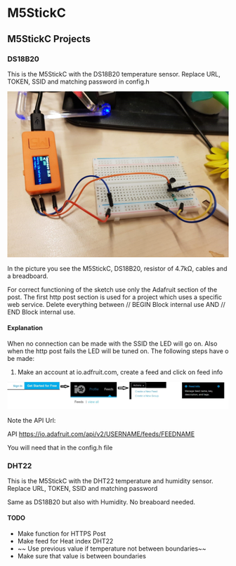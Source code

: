 # M5StickC
## M5StickC Projects

### DS18B20

This is the M5StickC with the DS18B20 temperature sensor. Replace URL, TOKEN, SSID and matching password in config.h

![](pics/ds18b20.jpg)

In the picture you see the M5StickC, DS18B20, resistor of 4.7kΩ, cables and a breadboard.

For correct functioning of the sketch use only the Adafruit section of the post. The first http post section is used for a project which uses a specific web service. Delete everything between // BEGIN Block internal use AND // END Block internal use.

#### Explanation

When no connection can be made with the SSID the LED will go on. Also when the http post fails the LED will be tuned on. The following steps have o be made:

1. Make an account at io.adfruit.com, create a feed and click on feed info

![](pics/adafruit.jpg)

Note the API Url:

API	https://io.adafruit.com/api/v2/USERNAME/feeds/FEEDNAME

You will need that in the config.h file

### DHT22

This is the M5StickC with the DHT22 temperature and humidity sensor. Replace URL, TOKEN, SSID and matching password

Same as DS18B20 but also with Humidity. No breaboard needed.

#### TODO

* Make function for HTTPS Post
* Make feed for Heat index DHT22
* ~~ Use previous value if temperature not between boundaries~~
* Make sure that value is between boundaries


